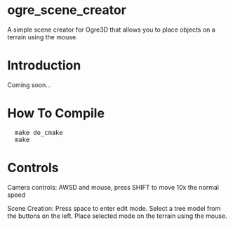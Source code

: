ogre_scene_creator
==================

A simple scene creator for Ogre3D that allows you to place objects on a terrain using the mouse.

# Introduction

Coming soon...

# How To Compile
<pre>
  make do_cmake
  make
</pre>

# Controls

Camera controls:
AWSD and mouse, press SHIFT to move 10x the normal speed

Scene Creation:
Press space to enter edit mode.
Select a tree model from the buttons on the left.
Place selected mode on the terrain using the mouse.